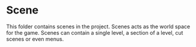 # Scene
This folder contains scenes in the project. Scenes acts as the world space for the game. Scenes can contain a single level, a section of a level, cut scenes or even menus. 